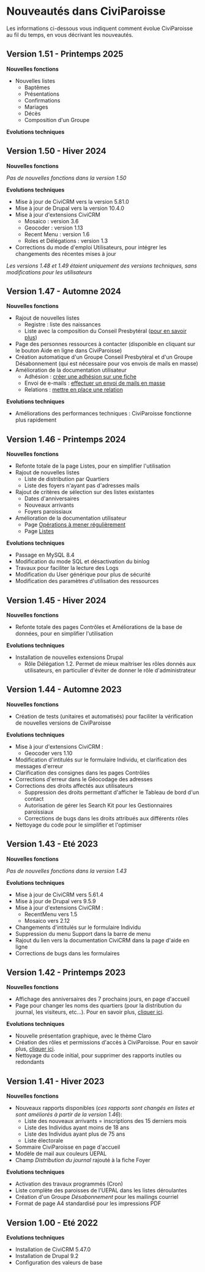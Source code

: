 # Nouveautés dans CiviParoisse

Les informations ci-dessous vous indiquent comment évolue CiviParoisse au fil du temps, en vous décrivant les nouveautés.

## Version 1.51 - Printemps 2025

**Nouvelles fonctions**
<!--
- Possibilité de gérer des modèles de messages personnalisés
-->
- Nouvelles listes
    - Baptêmes
    - Présentations
    - Confirmations
    - Mariages
    - Décès
    - Composition d'un Groupe

**Evolutions techniques**


## Version 1.50 - Hiver 2024

**Nouvelles fonctions**

*Pas de nouvelles fonctions dans la version 1.50*

**Evolutions techniques**

- Mise à jour de CiviCRM vers la version 5.81.0
- Mise à jour de Drupal vers la version 10.4.0
- Mise à jour d'extensions CiviCRM
    - Mosaico : version 3.6
    - Geocoder : version 1.13
    - Recent Menu : version 1.6
    - Roles et Délégations : version 1.3
- Corrections du mode d'emploi Utilisateurs, pour intégrer les changements des récentes mises à jour

*Les versions 1.48 et 1.49 étaient uniquement des versions techniques, sans modifications pour les utilisateurs*

## Version 1.47 - Automne 2024

**Nouvelles fonctions**

- Rajout de nouvelles listes
    - Registre : liste des naissances
    - Liste avec la composition du Conseil Presbytéral ([pour en savoir plus](listes.md))
- Page des personnes ressources à contacter (disponible en cliquant sur le bouton Aide en ligne dans CiviParoisse)
- Création automatique d'un Groupe Conseil Presbytéral et d'un Groupe Désabonnement (qui est nécessaire pour vos envois de mails en masse)
- Amélioration de la documentation utilisateur
    - Adhésion : [créer une adhésion sur une fiche](liens_paroisses.md)
    - Envoi de e-mails : [effectuer un envoi de mails en masse](envoyer_un_courriel.md)
    - Relations : [mettre en place une relation](relations.md)

**Evolutions techniques**

- Améliorations des performances techniques : CiviParoisse fonctionne plus rapidement

## Version 1.46 - Printemps 2024

**Nouvelles fonctions**

- Refonte totale de la page Listes, pour en simplifier l'utilisation
- Rajout de nouvelles listes
    - Liste de distribution par Quartiers
    - Liste des foyers n'ayant pas d'adresses mails
- Rajout de critères de sélection sur des listes existantes
    - Dates d'anniversaires
    - Nouveaux arrivants
    - Foyers paroissiaux
- Amélioration de la documentation utilisateur
    - Page [Opérations à mener régulièrement](operations_a_mener_regulierement.md)
    - Page [Listes](listes.md)

**Evolutions techniques**

- Passage en MySQL 8.4
- Modification du mode SQL et désactivation du binlog
- Travaux pour faciliter la lecture des Logs
- Modification du User générique pour plus de sécurité
- Modification des paramètres d'utilisation des ressources

## Version 1.45 - Hiver 2024

**Nouvelles fonctions**

- Refonte totale des pages Contrôles et Améliorations de la base de données, pour en simplifier l'utilisation

**Evolutions techniques**

- Installation de nouvelles extensions Drupal
    - Rôle Délégation 1.2. Permet de mieux maitriser les rôles donnés aux utilisateurs, en particulier d'éviter de donner le rôle d'administrateur

## Version 1.44 - Automne 2023

**Nouvelles fonctions**

- Création de tests (unitaires et automatisés) pour faciliter la vérification de nouvelles versions de CiviParoisse

**Evolutions techniques**

- Mise à jour d'extensions CiviCRM :
    - Geocoder vers 1.10
- Modification d'intitulés sur le formulaire Individu, et clarification des messages d'erreur
- Clarification des consignes dans les pages Contrôles
- Corrections d'erreur dans le Géocodage des adresses
- Corrections des droits affectés aux utilisateurs
    - Suppression des droits permettant d'afficher le Tableau de bord d'un contact
    - Autorisation de gérer les Search Kit pour les Gestionnaires paroissiaux
    - Corrections de bugs dans les droits attribués aux différents rôles
- Nettoyage du code pour le simplifier et l'optimiser

## Version 1.43 - Eté 2023

**Nouvelles fonctions**

*Pas de nouvelles fonctions dans la version 1.43*

**Evolutions techniques**

- Mise à jour de CiviCRM vers 5.61.4
- Mise à jour de Drupal vers 9.5.9
- Mise à jour d'extensions CiviCRM :
    - RecentMenu vers 1.5
    - Mosaico vers 2.12
- Changements d'intitulés sur le formulaire Individu
- Suppression du menu Support dans la barre de menu
- Rajout du lien vers la documentation CiviCRM dans la page d'aide en ligne
- Corrections de bugs dans les formulaires

## Version 1.42 - Printemps 2023

**Nouvelles fonctions**

- Affichage des anniversaires des 7 prochains jours, en page d'accueil
- Page pour changer les noms des quartiers (pour la distribution du journal, les visiteurs, etc...). Pour en savoir plus, [cliquer ici](gestion_base_donnees.md).

**Evolutions techniques**

- Nouvelle présentation graphique, avec le thème Claro
- Création des rôles et permissions d'accès à CiviParoisse. Pour en savoir plus, [cliquer ici](gestion_base_donnees.md).
- Nettoyage du code initial, pour supprimer des rapports inutiles ou redondants

## Version 1.41 - Hiver 2023

**Nouvelles fonctions**

- Nouveaux rapports disponibles (*ces rapports sont changés en listes et sont améliorés à partir de la version 1.46*):
    - Liste des nouveaux arrivants = inscriptions des 15 derniers mois
    - Liste des Individus ayant moins de 18 ans
    - Liste des Individus ayant plus de 75 ans
    - Liste électorale
- Sommaire CiviParoisse en page d'accueil
- Modèle de mail aux couleurs UEPAL
- Champ *Distribution du journal* rajouté à la fiche Foyer

**Evolutions techniques**

- Activation des travaux programmés (Cron)
- Liste complète des paroisses de l'UEPAL dans les listes déroulantes
- Création d'un Groupe *Désabonnement* pour les mailings courriel
- Format de page A4 standardisé pour les impressions PDF

## Version 1.00 - Eté 2022

**Evolutions techniques**

- Installation de CiviCRM 5.47.0
- Installation de Drupal 9.2
- Configuration des valeurs de base
